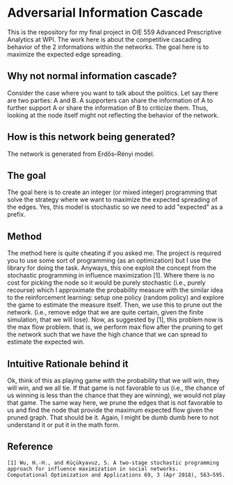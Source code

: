 # Adversarial Information Cascade
This is the repository for my final project in OIE 559 Advanced Prescriptive Analytics at WPI. The work here is about the competitive cascading behavior of the 2 informations within the networks. The goal here is to maximize the expected edge spreading.

## Why not normal information cascade?

Consider the case where you want to talk about the politics. Let say there are two parties: A and B. A supporters can share the information of A to further support A or share the information of B to criticize them. Thus, looking at the node itself might not reflecting the behavior of the network.

## How is this network being generated?

The network is generated from Erdős–Rényi model.

## The goal

The goal here is to create an integer (or mixed integer) programming that solve the strategy where we want to maximize the expected spreading of the edges. Yes, this model is stochastic so we need to add "expected" as a prefix.

## Method

The method here is quite cheating if you asked me. The project is required you to use some sort of programming (as an optimization) but I use the library for doing the task. Anyways, this one exploit the concept from the stochastic programming in influence maximization [1]. Where there is no cost for picking the node so it would be purely stochastic (i.e., purely recourse) which I approximate the probability measure with the similar idea to the reinforcement learning: setup one policy (random policy) and explore the game to estimate the measure itself. Then, we use this to prune out the network. (i.e., remove edge that we are quite certain, given the finite simulation, that we will lose). Now, as suggested by [1], this problem now is the max flow problem. that is, we perform max flow after the pruning to get the network such that we have the high chance that we can spread to estimate the expected win.

## Intuitive Rationale behind it

Ok, think of this as playing game with the probability that we will win, they will win, and we all tie. If that game is not favorable to us (i.e., the chance of us winning is less than the chance that they are winning), we would not play that game. The same way here, we prune the edges that is not favorable to us and find the node that provide the maximum expected flow given the pruned graph. That should be it. Again, I might be dumb dumb here to not understand it or put it in the math form.

## Reference

```
[1] Wu, H.-H., and Küçükyavuz, S. A two-stage stochastic programming approach for influence maximization in social networks. 
Computational Optimization and Applications 69, 3 (Apr 2018), 563–595.
```
